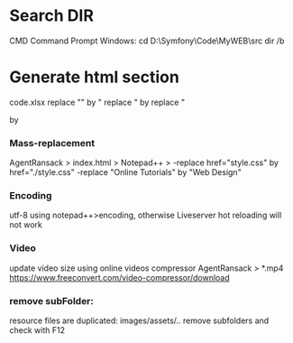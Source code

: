 # Search DIR
CMD Command Prompt Windows:
cd D:\Symfony\Code\MyWEB\src
dir /b

# Generate html section
code.xlsx
replace "" by "
replace       "  by <empty>
replace "<section> by       <section>

# Mass-replacement
AgentRansack > index.html > Notepad++ > 
-replace href="style.css" by href="./style.css"
-replace "Online Tutorials" by "Web Design"

# Encoding
utf-8 using notepad++>encoding, otherwise Liveserver hot reloading will not work

# Video
update video size using online videos compressor
AgentRansack > *.mp4
https://www.freeconvert.com/video-compressor/download

# remove subFolder: 
resource files are duplicated: images/assets/..
remove subfolders and check with F12
